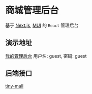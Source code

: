 # 商城管理后台

基于 [Next.js](https://nextjs.org/), [MUI](https://mui.com/) 的 `React` 管理后台

## 演示地址
[我的管理后台](https://admin.fourcels.com/) 用户名: guest, 密码: guest

## 后端接口
[tiny-mall](https://github.com/fourcels/tiny-mall)